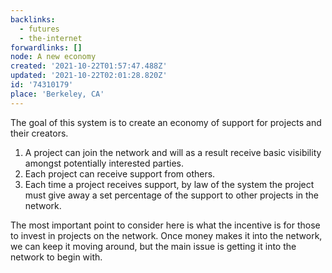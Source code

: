 ```yaml
---
backlinks:
  - futures
  - the-internet
forwardlinks: []
node: A new economy
created: '2021-10-22T01:57:47.488Z'
updated: '2021-10-22T02:01:28.820Z'
id: '74310179'
place: 'Berkeley, CA'
---
```

The goal of this system is to create an economy of support for projects and their creators. 

1. A project can join the network and will as a result receive basic visibility amongst potentially interested parties. 
2. Each project can receive support from others.
3. Each time a project receives support, by law of the system the project must give away a set percentage of the support to other projects in the network. 

The most important point to consider here is what the incentive is for those to invest in projects on the network. Once money makes it into the network, we can keep it moving around, but the main issue is getting it into the network to begin with. 
